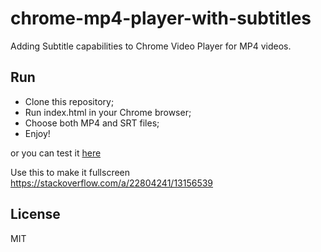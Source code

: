 # chrome-mp4-player-with-subtitles
 
Adding Subtitle capabilities to Chrome Video Player for MP4 videos.

## Run

- Clone this repository;
- Run index.html in your Chrome browser;
- Choose both MP4 and SRT files;
- Enjoy!

or you can test it [here](https://diogoduailibe.github.io/chrome-mp4-player-with-subtitles/)


Use this to make it fullscreen https://stackoverflow.com/a/22804241/13156539

## License

MIT
